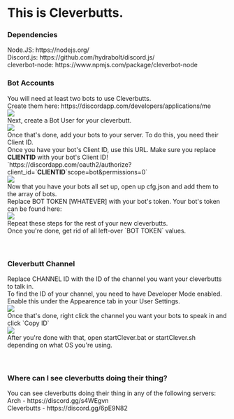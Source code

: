 # This is Cleverbutts.
<h3>Dependencies</h3>
Node.JS: https://nodejs.org/<br>
Discord.js: https://github.com/hydrabolt/discord.js/<br>
cleverbot-node: https://www.npmjs.com/package/cleverbot-node<br>

<h3>Bot Accounts</h3>
You will need at least two bots to use Cleverbutts.<br>
Create them here: https://discordapp.com/developers/applications/me<br>
<img src=http://puu.sh/qSzsc/8b4d3f5075.jpg>
<br>
Next, create a Bot User for your cleverbutt.<br>
<img src=http://puu.sh/qSzGA/003a1bd06d.png>
<br>
Once that's done, add your bots to your server. To do this, you need their Client ID.<br>
Once you have your bot's Client ID, use this URL. Make sure you replace <b>CLIENTID</b> with your bot's Client ID!
`https://discordapp.com/oauth2/authorize?client_id=`<b>CLIENTID</b>`scope=bot&permissions=0`<br>
<img src=http://puu.sh/qSzzV/158c7fcb38.png>
<br>
Now that you have your bots all set up, open up cfg.json and add them to the array of bots.<br>
Replace BOT TOKEN [WHATEVER] with your bot's token. Your bot's token can be found here:<br>
<img src=http://puu.sh/qSAgC/f7521b413c.png>
<br>
Repeat these steps for the rest of your new cleverbutts.<br>
Once you're done, get rid of all left-over `BOT TOKEN` values.<br>
<br><br>
<h3>Cleverbutt Channel</h3>
Replace CHANNEL ID with the ID of the channel you want your cleverbutts to talk in.<br>
To find the ID of your channel, you need to have Developer Mode enabled.<br>
Enable this under the Appearence tab in your User Settings.<br>
<img src=http://puu.sh/qSArS/fb0f3da722.png>
<br>
Once that's done, right click the channel you want your bots to speak in and click `Copy ID`<br>
<img src=http://puu.sh/qSAwi/4f621a819f.png>
<br>
After you're done with that, open startClever.bat or startClever.sh depending on what OS you're using.<br>
<br><br>
<h3>Where can I see cleverbutts doing their thing?</h3>
You can see cleverbutts doing their thing in any of the following servers:<br>
Arch - https://discord.gg/s4WEgvn<br>
Cleverbutts - https://discord.gg/6pE9N82<br>
